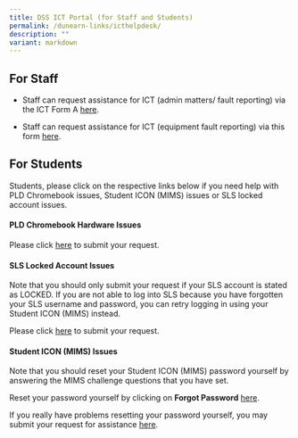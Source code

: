```yaml
---
title: DSS ICT Portal (for Staff and Students)
permalink: /dunearn-links/icthelpdesk/
description: ""
variant: markdown
---
```

## For Staff

*  Staff can request assistance for ICT (admin matters/ fault reporting) via the ICT Form A [here](https://forms.moe.edu.sg/forms/Jb1xwv). 

*  Staff can request assistance for ICT (equipment fault reporting) via this form [here](https://forms.moe.edu.sg/forms/J68qpe).

## For Students
Students, please click on the respective links below if you need help with PLD Chromebook issues, Student ICON (MIMS) issues or SLS locked account issues.

#### **PLD Chromebook Hardware Issues**

Please click [here](https://forms.moe.edu.sg/forms/ePyqzv) to submit your request.

#### **SLS Locked Account Issues**

Note that you should only submit your request if your SLS account is stated as LOCKED. If you are not able to log into SLS because you have forgotten your SLS username and password, you can retry logging in using your Student ICON (MIMS) instead. 

Please click [here](https://forms.moe.edu.sg/forms/vRlrOo) to submit your request.

#### **Student ICON (MIMS) Issues**

Note that you should reset your Student ICON (MIMS) password yourself by answering the MIMS challenge questions that you have set. 

Reset your password yourself by clicking on **Forgot Password** [here](https://idp.mims.moe.gov.sg/nidp//app/login).

If you really have problems resetting your password yourself, you may submit your request for assistance [here](https://forms.moe.edu.sg/forms/JAnG8o).